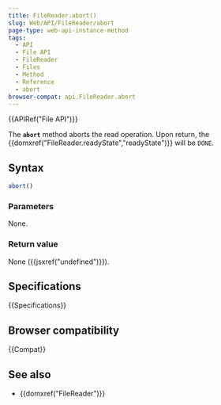 ```yaml
---
title: FileReader.abort()
slug: Web/API/FileReader/abort
page-type: web-api-instance-method
tags:
  - API
  - File API
  - FileReader
  - Files
  - Method
  - Reference
  - abort
browser-compat: api.FileReader.abort
---
```

{{APIRef("File API")}}

The **`abort`** method aborts the read operation. Upon return,
the {{domxref("FileReader.readyState","readyState")}} will be `DONE`.

## Syntax

```js
abort()
```

### Parameters

None.

### Return value

None ({{jsxref("undefined")}}).

## Specifications

{{Specifications}}

## Browser compatibility

{{Compat}}

## See also

- {{domxref("FileReader")}}
